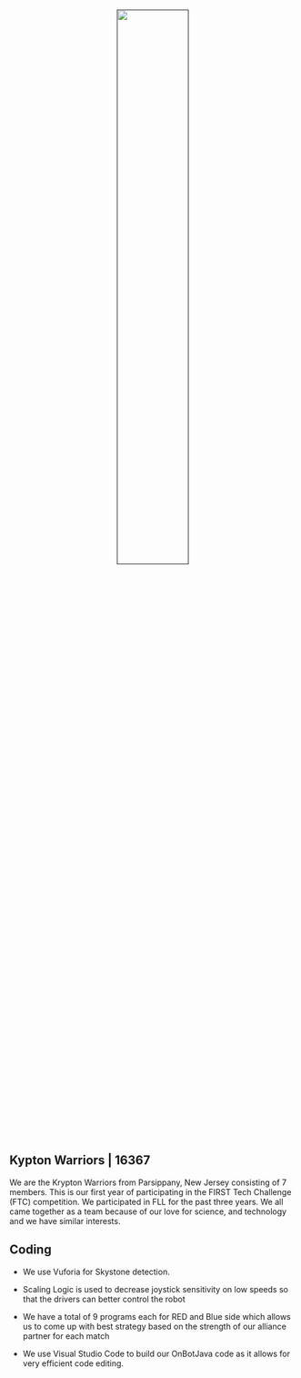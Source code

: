 <div align="center">
  <br />
  <p>
  <a href=""><img src="https://cdn.discordapp.com/attachments/628329309177643035/661361343013847040/THE___NewKryptonLogo_INVERTED.png" width="50%"></a>
 </p>
  <p>
  </p>
</br>
</div>

 ## Kypton Warriors | 16367

We are the Krypton Warriors from Parsippany, New Jersey consisting of 7 members. This is our first year of participating in the FIRST Tech Challenge (FTC) competition. We participated in FLL for the past three years. We all came together as a team because of our love for science, and technology and we have similar interests.

## Coding
-   We use Vuforia for Skystone detection.

-   Scaling Logic is used to decrease joystick sensitivity on low speeds so that the drivers can better control the robot

-   We have a total of 9 programs each for RED and Blue side which allows us to come up with best strategy based on the strength of our alliance partner for each match

-   We use Visual Studio Code to build our OnBotJava code as it allows for very efficient code editing.
